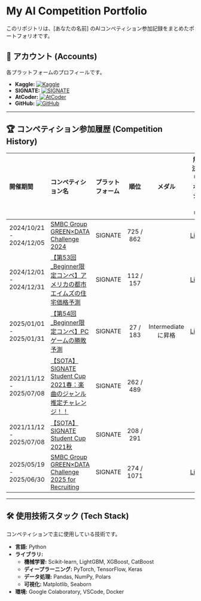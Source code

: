 # My AI Competition Portfolio

このリポジトリは、[あなたの名前] のAIコンペティション参加記録をまとめたポートフォリオです。

## 🔗 アカウント (Accounts)

各プラットフォームのプロフィールです。

- **Kaggle:** [![Kaggle](https://img.shields.io/badge/Kaggle-20BEFF?style=for-the-badge&logo=Kaggle&logoColor=white)](https://www.kaggle.com/toraaaaa)
- **SIGNATE:** [![SIGNATE](https://img.shields.io/badge/SIGNATE-2D3092?style=for-the-badge&logo=signate&logoColor=white)](https://signate.jp/users/312764)
- **AtCoder:** [![AtCoder](https://img.shields.io/badge/AtCoder-000000?style=for-the-badge&logo=atcoder&logoColor=white)](https://atcoder.jp/users/agitora)
- **GitHub:** [![GitHub](https://img.shields.io/badge/GitHub-181717?style=for-the-badge&logo=github&logoColor=white)](https://github.com/ToRaAaAaAaaaaaa)

---

## 🏆 コンペティション参加履歴 (Competition History)

| 開催期間 | コンペティション名 | プラットフォーム | 順位 | メダル | 解法/リポジトリ |
| :--- | :--- | :--- | :---: | :---: | :---: |
| 2024/10/21 - 2024/12/05 | [SMBC Group GREEN×DATA Challenge 2024](https://user.competition.signate.jp/ja/competition/detail/?competition=fb9ccaefa3594c7eb86d0b72d4227901) | SIGNATE | 725 / 862 |  | [Link](https://github.com/ToRaAaAaAaaaaaa/GREEN-DATA-Challenge-2024) |
| 2024/12/01 - 2024/12/31 | [【第53回_Beginner限定コンペ】アメリカの都市エイムズの住宅価格予測](https://user.competition.signate.jp/ja/competition/detail/?competition=86cda73117514521abdcf39662dd6a7a) | SIGNATE | 112 / 157 |  | [Link](https://github.com/ToRaAaAaAaaaaaa/Housing-Price-Prediction-for-Ames-USA) |
| 2025/01/01 - 2025/01/31 | [【第54回_Beginner限定コンペ】PCゲームの勝敗予測](https://user.competition.signate.jp/ja/account/?tab=public) | SIGNATE | 27 / 183 | Intermediateに昇格 | [Link](https://github.com/ToRaAaAaAaaaaaa/54th-Beginner-Only-Competition-PC-Game-Win-Loss-Prediction) |
| 2021/11/12 - 2025/07/08 | [【SOTA】SIGNATE Student Cup 2021春：楽曲のジャンル推定チャレンジ！！](https://user.competition.signate.jp/ja/competition/detail/?competition=0ac75d051a024631a650082a9fded6dc) | SIGNATE | 262 / 489 |  | |
| 2021/11/12 - 2025/07/08 | [【SOTA】SIGNATE Student Cup 2021秋](https://user.competition.signate.jp/ja/competition/detail/?competition=6e00a467a6a94d15959ec8eb243ce135) | SIGNATE | 208 / 291 |  | |
| 2025/05/19 - 2025/06/30 | [SMBC Group GREEN×DATA Challenge 2025 for Recruiting](https://user.competition.signate.jp/ja/competition/detail/?competition=b1e6e5ab9a834cde924f7f46bae5b5e1) | SIGNATE | 274 / 1071 |  | [Link](https://github.com/ToRaAaAaAaaaaaa/GREEN-DATA-Challenge-2025) |

---

## 🛠️ 使用技術スタック (Tech Stack)

コンペティションで主に使用している技術です。

- **言語:** Python
- **ライブラリ:**
  - **機械学習:** Scikit-learn, LightGBM, XGBoost, CatBoost
  - **ディープラーニング:** PyTorch, TensorFlow, Keras
  - **データ処理:** Pandas, NumPy, Polars
  - **可視化:** Matplotlib, Seaborn
- **環境:** Google Colaboratory, VSCode, Docker

